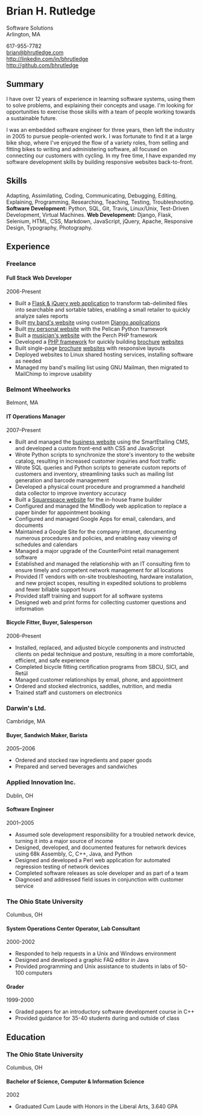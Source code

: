 # Brian H. Rutledge
Software Solutions  
Arlington, MA

617-955-7782  
<brian@bhrutledge.com>  
<http://linkedin.com/in/bhrutledge>  
<http://github.com/bhrutledge>


## Summary

I have over 12 years of experience in learning software systems, using them to
solve problems, and explaining their concepts and usage. I'm looking for
opportunities to exercise those skills with a team of people working towards a
sustainable future.

I was an embedded software engineer for three years, then left the industry in
2005 to pursue people-oriented work. I was fortunate to find it at a large bike
shop, where I've enjoyed the flow of a variety roles, from selling and fitting
bikes to writing and administering software, all focused on connecting our
customers with cycling. In my free time, I have expanded my software
development skills by building responsive websites back-to-front.


## Skills

Adapting, Assimilating, Coding, Communicating, Debugging, Editing, Explaining,
Programming, Researching, Teaching, Testing, Troubleshooting.
**Software Development:** Python, SQL, Git, Travis, Linux/Unix, Test-Driven
Development, Virtual Machines.
**Web Development:** Django, Flask, Selenium, HTML, CSS, Markdown, JavaScript,
jQuery, Apache, Responsive Design, Typography, Photography.


## Experience

### Freelance

#### Full Stack Web Developer
2006-Present

- Built a [Flask & jQuery web application][fl] to transform tab-delimited files
  into searchable and sortable tables, enabling a small retailer to quickly
  analyze sales reports
- Built [my band's website][hth] using custom [Django applications][dj]
- Built [my personal website][bhr] with the Pelican Python framework
- Built a [musician's website][es] with the Perch PHP framework
- Developed a [PHP framework][php] for quickly building [brochure][cu]
  [websites][ssr]
- Built single-page [brochure][wg] [websites][ess] with responsive layouts
- Deployed websites to Linux shared hosting services, installing software as
  needed
- Managed my band's mailing list using GNU Mailman, then migrated to MailChimp
  to improve usability


### Belmont Wheelworks
Belmont, MA

#### IT Operations Manager
2007–Present

- Built and managed the [business website][ww] using the SmartEtailing CMS, and
  developed a custom front-end with CSS and JavaScript
- Wrote Python scripts to synchronize the store's inventory to the website
  catalog, resulting in increased customer inquiries and foot traffic
- Wrote SQL queries and Python scripts to generate custom reports of customers
  and inventory, streamlining tasks such as mailing list generation and barcode
  management
- Developed a physical count procedure and programmed a handheld data collector
  to improve inventory accuracy
- Built a [Squarespace website][pm] for the in-house frame builder
- Configured and managed the MindBody web application to replace a paper binder
  for appointment booking
- Configured and managed Google Apps for email, calendars, and documents
- Maintained a Google Site for the company intranet, documenting numerous
  procedures and policies, and enabling easy viewing of schedules and calendars
- Managed a major upgrade of the CounterPoint retail management software
- Established and managed the relationship with an IT consulting firm
  to ensure timely and competent network management for all locations
- Provided IT vendors with on-site troubleshooting, hardware installation,
  and new project scopes, resulting in expedited solutions to problems and
  fewer billable support hours
- Provided staff training and support for all software systems
- Designed web and print forms for collecting customer questions and
  information

#### Bicycle Fitter, Buyer, Salesperson
2006–Present

- Installed, replaced, and adjusted bicycle components and instructed clients
  on pedal technique and posture, resulting in a more comfortable, efficient,
  and safe experience
- Completed bicycle fitting certification programs from SBCU, SICI, and Retül
- Managed customer relationships by email, phone, and appointment
- Ordered and stocked electronics, saddles, nutrition, and media
- Trained staff and customers on electronics


### Darwin's Ltd.
Cambridge, MA

#### Buyer, Sandwich Maker, Barista
2005–2006

- Ordered and stocked raw ingredients and paper goods
- Prepared and served beverages and sandwiches


### Applied Innovation Inc.
Dublin, OH

#### Software Engineer
2001–2005

- Assumed sole development responsibility for a troubled network device,
  turning it into a major source of income
- Designed, developed, and documented features for network devices using
  68k Assembly, C, C++, Java, and Python
- Designed and developed a Perl web application for automated regression
  testing of network devices
- Completed software releases as sole developer and as part of a team
- Diagnosed and addressed field issues in conjunction with customer service


### The Ohio State University
Columbus, OH

#### System Operations Center Operator, Lab Consultant
2000-2002

- Responded to help requests in a Unix and Windows environment
- Designed and developed a graphic FAQ editor in Java
- Provided programming and Unix assistance to students in labs of 50-100
  computers

#### Grader
1999-2000

- Graded papers for an introductory software development course in C++
- Provided guidance for 35-40 students during and outside of class


## Education

### The Ohio State University
Columbus, OH

#### Bachelor of Science, Computer & Information Science
2002

- Graduated Cum Laude with Honors in the Liberal Arts, 3.640 GPA



[fl]: http://github.com/bhrutledge/dsvbrowser
[hth]: http://github.com/bhrutledge/hallelujahthehills.com
[dj]: http://github.com/bhrutledge/debugged-django
[bhr]: http://github.com/bhrutledge/bhrutledge.com
[es]: http://ericstepanian.com
[php]: http://github.com/bhrutledge/debugged-php
[cu]: http://cyclingumbria.com
[ssr]: http://soulshoprecording.com
[wg]: http://westgtrivianight.com
[ess]: http://elizabethschmerlingscholarship.org
[ww]: http://wheelworks.com
[pm]: http://peter-mooney.com
